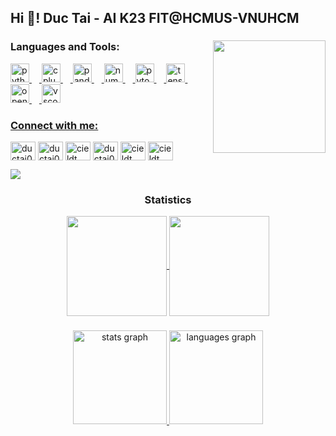 <h2 align="left">Hi 👋! Duc Tai - AI K23 FIT@HCMUS-VNUHCM</h2>

###

<img align="right" height="180" src="https://i.imgflip.com/8sv70h.gif"  />

###

<h3 align="left">Languages and Tools:</h3>

<div align="left">
<a href="https://github.com/ductai05">
  <img src="https://cdn.jsdelivr.net/gh/devicons/devicon/icons/python/python-original.svg" height="30" alt="python logo"  />
  <img width="12" />
  <img src="https://cdn.jsdelivr.net/gh/devicons/devicon/icons/cplusplus/cplusplus-original.svg" height="30" alt="cplusplus logo"  />
  <img width="12" />
  <img src="https://cdn.simpleicons.org/pandas/150458" height="30" alt="pandas logo"  />
  <img width="12" />
   <img src="https://cdn.jsdelivr.net/gh/devicons/devicon@latest/icons/numpy/numpy-original.svg" height="30" alt="numpy logo"  />
  <img width="12" />
  <img src="https://cdn.jsdelivr.net/gh/devicons/devicon/icons/pytorch/pytorch-original.svg" height="30" alt="pytorch logo"  />
  <img width="12" />
  <img src="https://cdn.jsdelivr.net/gh/devicons/devicon/icons/tensorflow/tensorflow-original.svg" height="30" alt="tensorflow logo"  />
  <img width="12" />
  <img src="https://cdn.jsdelivr.net/gh/devicons/devicon/icons/opencv/opencv-original.svg" height="30" alt="opencv logo"  />
  <img width="12" />
  <img src="https://cdn.jsdelivr.net/gh/devicons/devicon/icons/vscode/vscode-original.svg" height="30" alt="vscode logo"  />
</div>

###

<h3 align="left">Connect with me:</h3>
<p align="left">
<a href="https://github.com/in/ductai05" target="blank"><img align="center" src="https://raw.githubusercontent.com/rahuldkjain/github-profile-readme-generator/888aff31e1d26dd2a6acf6afebbc34970aeb0118/src/images/icons/Social/github.svg" alt="ductai05" height="30" width="40" /></a>
<a href="https://linkedin.com/in/ductai05" target="blank"><img align="center" src="https://raw.githubusercontent.com/rahuldkjain/github-profile-readme-generator/master/src/images/icons/Social/linked-in-alt.svg" alt="ductai05" height="30" width="40" /></a>
<a href="https://kaggle.com/cieldt" target="blank"><img align="center" src="https://raw.githubusercontent.com/rahuldkjain/github-profile-readme-generator/master/src/images/icons/Social/kaggle.svg" alt="cieldt" height="30" width="40" /></a>
<a href="https://fb.com/ductai05" target="blank"><img align="center" src="https://raw.githubusercontent.com/rahuldkjain/github-profile-readme-generator/master/src/images/icons/Social/facebook.svg" alt="ductai05" height="30" width="40" /></a>
<a href="https://codeforces.com/profile/cieldt" target="blank"><img align="center" src="https://raw.githubusercontent.com/rahuldkjain/github-profile-readme-generator/master/src/images/icons/Social/codeforces.svg" alt="cieldt" height="30" width="40" /></a>
<a href="https://www.leetcode.com/cieldt" target="blank"><img align="center" src="https://raw.githubusercontent.com/rahuldkjain/github-profile-readme-generator/master/src/images/icons/Social/leet-code.svg" alt="cieldt" height="30" width="40" /></a>
</p>


<img src="https://user-images.githubusercontent.com/73097560/115834477-dbab4500-a447-11eb-908a-139a6edaec5c.gif"><h3 align="center">Statistics</h3>
<div align="center">
<a href="https://github.com/ductai05">
<img align="center" src="http://github-profile-summary-cards.vercel.app/api/cards/most-commit-language?username=ductai05&theme=2077" height="160em" />
<img align="center" src="http://github-profile-summary-cards.vercel.app/api/cards/profile-details?username=ductai05&theme=2077" height="160em" />
</div>

###

<div align="center">
  <a href="https://github.com/ductai05">
  <img src="https://github-readme-stats.vercel.app/api?username=ductai05&hide_title=false&hide_rank=false&show_icons=true&include_all_commits=true&count_private=true&disable_animations=false&theme=dracula&locale=en&hide_border=false" height="150" alt="stats graph"  />
  <img src="https://github-readme-stats.vercel.app/api/top-langs?username=ductai05&locale=en&hide_title=false&layout=compact&card_width=320&langs_count=5&theme=dracula&hide_border=false" height="150" alt="languages graph"  />
</div>